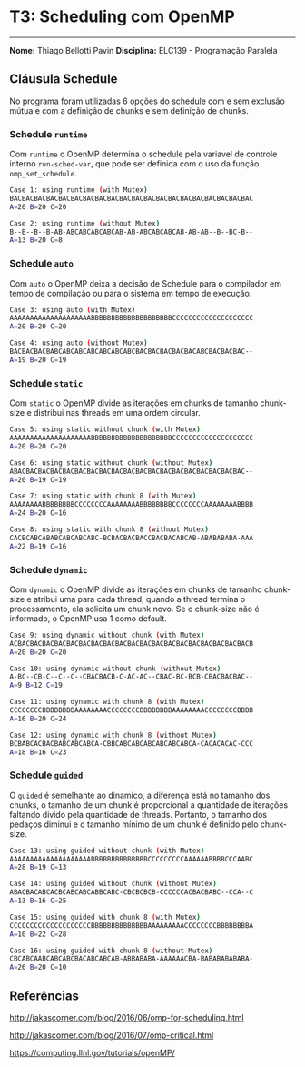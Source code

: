 # T3: Scheduling com OpenMP
-------------------------------------

**Nome:** Thiago Bellotti Pavin		**Disciplina:** ELC139 - Programação Paralela

## Cláusula Schedule

No programa foram utilizadas 6 opções do schedule com e sem exclusão mútua e com a definição de chunks e sem definição de chunks.

### Schedule `runtime` 

Com `runtime` o OpenMP determina o schedule pela variavel de controle interno `run-sched-var`, que pode ser definida com o uso da função `omp_set_schedule`.

``` bash
Case 1: using runtime (with Mutex)
BACBACBACBACBACBACBACBACBACBACBACBACBACBACBACBACBACBACBACBAC
A=20 B=20 C=20 

Case 2: using runtime (without Mutex)
B--B--B--B-AB-ABCABCABCABCAB-AB-ABCABCABCAB-AB-AB--B--BC-B--
A=13 B=20 C=8 
```

### Schedule `auto`

Com `auto` o OpenMP deixa a decisão de Schedule para o compilador em tempo de compilação ou para o sistema em tempo de execução.

``` bash
Case 3: using auto (with Mutex)
AAAAAAAAAAAAAAAAAAAABBBBBBBBBBBBBBBBBBBBCCCCCCCCCCCCCCCCCCCC
A=20 B=20 C=20 

Case 4: using auto (without Mutex)
BACBACBACBABCABCABCABCABCABCABCBACBACBACBACBACABCBACBACBAC--
A=19 B=20 C=19 
```

### Schedule `static`

Com `static` o OpenMP divide as iterações em chunks de tamanho chunk-size e distribui nas threads em uma ordem circular.

``` bash
Case 5: using static without chunk (with Mutex)
AAAAAAAAAAAAAAAAAAAABBBBBBBBBBBBBBBBBBBBCCCCCCCCCCCCCCCCCCCC
A=20 B=20 C=20 

Case 6: using static without chunk (without Mutex)
ABACBACBACBACBACBACBACBACBACBACBACBACBACBACBACBACBACBACBAC--
A=20 B=19 C=19 

Case 7: using static with chunk 8 (with Mutex)
AAAAAAAABBBBBBBBCCCCCCCCAAAAAAAABBBBBBBBCCCCCCCCAAAAAAAABBBB
A=24 B=20 C=16 

Case 8: using static with chunk 8 (without Mutex)
CACBCABCABABCABCABCABC-BCBACBACBACCBACBACABCAB-ABABABABA-AAA
A=22 B=19 C=16 
```

### Schedule `dynamic`

Com `dynamic` o OpenMP divide as iterações em chunks de tamanho chunk-size e atribui uma para cada thread, quando a thread termina o processamento, ela solicita um chunk novo. Se o chunk-size não é informado, o OpenMP usa 1 como default.

``` bash
Case 9: using dynamic without chunk (with Mutex)
ACBACBACBACBACBACBACBACBACBACBACBACBACBACBACBACBACBACBACBACB
A=20 B=20 C=20 

Case 10: using dynamic without chunk (without Mutex)
A-BC--CB-C--C--C--CBACBACB-C-AC-AC--CBAC-BC-BCB-CBACBACBAC--
A=9 B=12 C=19 

Case 11: using dynamic with chunk 8 (with Mutex)
CCCCCCCCBBBBBBBBAAAAAAAACCCCCCCCBBBBBBBBAAAAAAAACCCCCCCCBBBB
A=16 B=20 C=24 

Case 12: using dynamic with chunk 8 (without Mutex)
BCBABCACBACBABCABCABCA-CBBCABCABCABCABCABCABCA-CACACACAC-CCC
A=18 B=16 C=23 
```

### Schedule `guided`

O `guided` é semelhante ao dinamico, a diferença está no tamanho dos chunks, o tamanho de um chunk é proporcional a quantidade de iterações faltando divido pela quantidade de threads. Portanto, o tamanho dos pedaços diminui e o tamanho mínimo de um chunk é definido pelo chunk-size.

``` bash
Case 13: using guided without chunk (with Mutex)
AAAAAAAAAAAAAAAAAAAABBBBBBBBBBBBBBCCCCCCCCCAAAAAABBBBCCCAABC
A=28 B=19 C=13

Case 14: using guided without chunk (without Mutex)
ABACBACABCACBCABCABCABBCABC-CBCBCBCB-CCCCCCACBACBABC--CCA--C
A=13 B=16 C=25

Case 15: using guided with chunk 8 (with Mutex)
CCCCCCCCCCCCCCCCCCCCBBBBBBBBBBBBBBAAAAAAAAACCCCCCCCBBBBBBBBA
A=10 B=22 C=28

Case 16: using guided with chunk 8 (without Mutex)
CBCABCAABCABCABCBACABCABCAB-ABBABABA-AAAAAACBA-BABABABABABA-
A=26 B=20 C=10
```

## Referências

http://jakascorner.com/blog/2016/06/omp-for-scheduling.html

http://jakascorner.com/blog/2016/07/omp-critical.html

https://computing.llnl.gov/tutorials/openMP/

